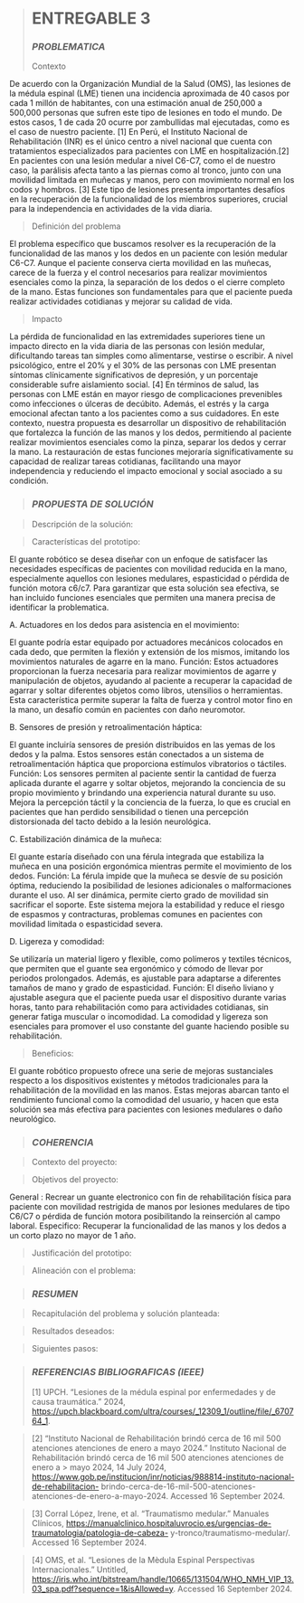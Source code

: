 > # ENTREGABLE 3
> ### *PROBLEMATICA*
> 
> Contexto

De acuerdo con la Organización Mundial de la Salud (OMS), las lesiones de la médula espinal (LME) tienen una incidencia aproximada de 40 casos por cada 1 millón de habitantes, con una estimación anual de 250,000 a 500,000 personas que sufren este tipo de lesiones en todo el mundo. De estos casos, 1 de cada 20 ocurre por zambullidas mal ejecutadas, como es el caso de nuestro paciente. [1] En Perú, el Instituto Nacional de Rehabilitación (INR) es el único centro a nivel nacional que cuenta con tratamientos especializados para pacientes con LME en hospitalización.[2]
En pacientes con una lesión medular a nivel C6-C7, como el de nuestro caso, la parálisis afecta tanto a las piernas como al tronco, junto con una movilidad limitada en muñecas y manos, pero con movimiento normal en los codos y hombros. [3] Este tipo de lesiones presenta importantes desafíos en la recuperación de la funcionalidad de los miembros superiores, crucial para la independencia en actividades de la vida diaria.


> Definición del problema

El problema específico que buscamos resolver es la recuperación de la funcionalidad de las manos y los dedos en un paciente con lesión medular C6-C7. Aunque el paciente conserva cierta movilidad en las muñecas, carece de la fuerza y el control necesarios para realizar movimientos esenciales como la pinza, la separación de los dedos o el cierre completo de la mano. Estas funciones son fundamentales para que el paciente pueda realizar actividades cotidianas y mejorar su calidad de vida.

> Impacto

 La pérdida de funcionalidad en las extremidades superiores tiene un impacto directo en la vida diaria de las personas con lesión medular, dificultando tareas tan simples como alimentarse, vestirse o escribir. A nivel psicológico, entre el 20% y el 30% de las personas con LME presentan síntomas clínicamente significativos de depresión, y un porcentaje considerable sufre aislamiento social. [4] En términos de salud, las personas con LME están en mayor riesgo de complicaciones prevenibles como infecciones o úlceras de decúbito. Además, el estrés y la carga emocional afectan tanto a los pacientes como a sus cuidadores.
En este contexto, nuestra propuesta es desarrollar un dispositivo de rehabilitación que fortalezca la función de las manos y los dedos, permitiendo al paciente realizar movimientos esenciales como la pinza, separar los dedos y cerrar la mano. La restauración de estas funciones mejoraría significativamente su capacidad de realizar tareas cotidianas, facilitando una mayor independencia y reduciendo el impacto emocional y social asociado a su condición.

> ### *PROPUESTA DE SOLUCIÓN*

> Descripción de la solución:

> Características del prototipo:

El guante robótico se desea diseñar con un enfoque de satisfacer las necesidades específicas de pacientes con movilidad reducida en la mano, especialmente aquellos con lesiones medulares, espasticidad o pérdida de función motora c6/c7. Para garantizar que esta solución sea efectiva, se han incluido funciones esenciales que permiten una manera precisa de identificar la problematica.

A. Actuadores en los dedos para asistencia en el movimiento:

 El guante podría estar equipado por actuadores mecánicos colocados en cada dedo, que permiten la flexión y extensión de los mismos, imitando los movimientos naturales de agarre en la mano.
Función: Estos actuadores proporcionan la fuerza necesaria para realizar movimientos de agarre y manipulación de objetos, ayudando al paciente a recuperar la capacidad de agarrar y soltar diferentes objetos como libros, utensilios o herramientas.
Esta característica permite superar la falta de fuerza y control motor fino en la mano, un desafío común en pacientes con daño neuromotor.

B. Sensores de presión y retroalimentación háptica:

El guante incluiría sensores de presión distribuidos en las yemas de los dedos y la palma. Estos sensores están conectados a un sistema de retroalimentación háptica que proporciona estímulos vibratorios o táctiles.
Función: Los sensores permiten al paciente sentir la cantidad de fuerza aplicada durante el agarre y soltar objetos, mejorando la conciencia de su propio movimiento y brindando una experiencia natural durante su uso.
Mejora la percepción táctil y la conciencia de la fuerza, lo que es crucial en pacientes que han perdido sensibilidad o tienen una percepción distorsionada del tacto debido a la lesión neurológica.

C. Estabilización dinámica de la muñeca:

El guante estaría diseñado con una férula integrada que estabiliza la muñeca en una posición ergonómica mientras permite el movimiento de los dedos.
Función: La férula impide que la muñeca se desvíe de su posición óptima, reduciendo la posibilidad de lesiones adicionales o malformaciones durante el uso. Al ser dinámica, permite cierto grado de movilidad sin sacrificar el soporte.
Este sistema mejora la estabilidad y reduce el riesgo de espasmos y contracturas, problemas comunes en pacientes con movilidad limitada o espasticidad severa.

D. Ligereza y comodidad:

Se utilizaría un material ligero y flexible, como polímeros y textiles técnicos, que permiten que el guante sea ergonómico y cómodo de llevar por periodos prolongados. Además, es ajustable para adaptarse a diferentes tamaños de mano y grado de espasticidad.
Función: El diseño liviano y ajustable asegura que el paciente pueda usar el dispositivo durante varias horas, tanto para rehabilitación como para actividades cotidianas, sin generar fatiga muscular o incomodidad.
 La comodidad y ligereza son esenciales para promover el uso constante del guante haciendo posible su rehabilitación.

> Beneficios:

El guante robótico propuesto ofrece una serie de mejoras sustanciales respecto a los dispositivos existentes y métodos tradicionales para la rehabilitación de la movilidad en las manos. Estas mejoras abarcan tanto el rendimiento funcional como la comodidad del usuario, y hacen que esta solución sea más efectiva para pacientes con lesiones medulares o daño neurológico.

> ### *COHERENCIA*

> Contexto del proyecto:

> Objetivos del proyecto:

General : Recrear un guante electronico con fin de rehabilitación física para paciente con movilidad restrigida de manos por lesiones medulares de tipo C6/C7 o pérdida de función motora posibilitando la reinserción al campo laboral.
Especifico: Recuperar la funcionalidad de las manos y los dedos a un corto plazo no mayor de 1 año.

> Justificación del prototipo:

> Alineación con el problema:

> ### *RESUMEN*

> Recapitulación del problema y solución planteada:

> Resultados deseados:

> Siguientes pasos:

> ### *REFERENCIAS BIBLIOGRAFICAS (IEEE)*
> [1] UPCH. “Lesiones de la médula espinal por enfermedades y de causa traumática.” 2024, https://upch.blackboard.com/ultra/courses/_12309_1/outline/file/_670764_1.

> [2] “Instituto Nacional de Rehabilitación brindó cerca de 16 mil 500 atenciones atenciones de enero a mayo 2024.” Instituto Nacional de Rehabilitación brindó cerca
> de 16 mil 500 atenciones atenciones de enero a > mayo 2024, 14 July 2024, https://www.gob.pe/institucion/inr/noticias/988814-instituto-nacional-de-rehabilitacion-
> brindo-cerca-de-16-mil-500-atenciones-atenciones-de-enero-a-mayo-2024. Accessed 16 September 2024.

> [3] Corral López, Irene, et al. “Traumatismo medular.” Manuales Clínicos, https://manualclinico.hospitaluvrocio.es/urgencias-de-traumatologia/patologia-de-cabeza-
> y-tronco/traumatismo-medular/. Accessed 16 September 2024.

> [4] OMS, et al. “Lesiones de la Mèdula Espinal Perspectivas Internacionales.” Untitled, https://iris.who.int/bitstream/handle/10665/131504/WHO_NMH_VIP_13.03_spa.pdf?sequence=1&isAllowed=y.
> Accessed 16 September 2024.
>
